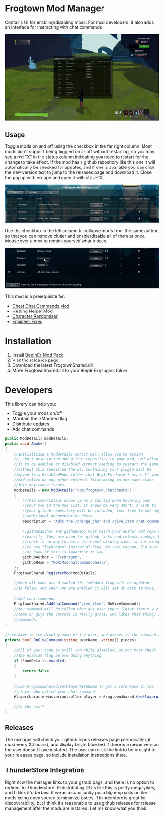# Frogtown Mod Manager
Contains UI for enabling/disabling mods. For mod developers, it also adds an interface for interacting with chat commands.

![In game popup](https://github.com/ToyDragon/ROR2ModShared/blob/master/Images/ingame.png?raw=true)

## Usage
Toggle mods on and off using the checkbox in the far right column. Most mods don't support being toggled on or off without restarting, so you may see a red "X" in the status column indicating you need to restart for the change to take effect. If the mod has a github repository like this one it will automatically be checked for updates, and if one is available you can click the new version text to jump to the releases page and download it. Close the popup with escape and open it with ctrl+F10.

![Close up](https://github.com/ToyDragon/ROR2ModShared/blob/master/Images/closeup.png?raw=true)

 Use the checkbox in the left column to collapse mods from the same author, so that you can remove clutter and enable/disable all of them at once. Mouse over a mod to remind yourself what it does.

![description](https://github.com/ToyDragon/ROR2ModShared/blob/master/Images/tooltip.png?raw=true)

This mod is a prerequisite for:
- [Cheat Chat Commands Mod](https://github.com/ToyDragon/ROR2ModChatCommandCheats)
- [Healing Helper Mod](https://github.com/ToyDragon/ROR2ModHealingHelper)
- [Character Randomizer](https://github.com/ToyDragon/ROR2ModCharacterRandomizer)
- [Engineer Fixes](https://github.com/ToyDragon/ROR2ModEngineerLunarCoinFix)

# Installation
1. Install [BepInEx Mod Pack](https://thunderstore.io/package/bbepis/BepInExPack/)
2. Visit the [releases page](https://github.com/ToyDragon/ROR2ModShared/releases)
3. Download the latest FrogtownShared.dll
4. Move FrogtownShared.dll to your \BepInEx\plugins folder

# Developers
This library can help you:
- Toggle your mods on/off
- Maintain the isModded flag
- Distribute updates
- Add chat commands

```C#
public ModDetails modDetails;
public void Awake()
{
    //Initializing a ModDetails object will allow you to assign
    //a short description and github repository to your mod, and allow
    //it to be enabled or disabled without needing to restart the game.
    //Without this specified the DLL containing your plugin will be 
    //moved to a DisabledMods folder that BepInEx doesn't scan. If your
    //mod relies on any other external files being in the same place
    //this may cause issues.
    modDetails = new ModDetails("com.frogtown.chatcheats")
    {
        //This description shows up as a tooltip when hovering over
        //your mod in the mod list, it shoud be very short. A link to
        //your github repository will be included, feel free to put any
        //additional documentation there.
        description = "Adds the /change_char and /give_item chat commands.",
        
        //githubAuthor and githubRepo must match your author and repo names
        //exactly, they are used for github links and release lookup. Right now
        //there is no way to use a different display name, so for example I have
        //to use "ToyDragon" instead of Frog. No real reason, I'm just lazy. Let
        //me know if this is important to you.
        githubAuthor = "ToyDragon",
        githubRepo = "ROR2ModChatCommandCheats",
    };
    FrogtownShared.RegisterMod(modDetails);
    
    //When all mods are disabled the isModded flag will be updated
    //to false, and when any are enabled it will set it back to true.
    
    //Add chat commands
    FrogtownShared.AddChatCommand("give_item", OnGiveCommand);
    //You command will be called when any user types "/give_item x y z" in the chat.
    //Come on guys the console is really gross, who likes that thing. Just use chat
    //commands.    
}

//userName is the display name of the user, and pieces is the command and list of parameters.
private bool OnGiveCommand(string userName, string[] pieces)
{
    //All of your code is still ran while disabled, so you must check
    //the enabled flag before doing anything.
    if (!modDetails.enabled)
    {
        return false;
    }
    
    //Use FrogtownShared.GetPlayerWithName to get a reference to the
    //player who called your chat command.
    PlayerCharacterMasterController player = FrogtownShared.GetPlayerWithName(userName);
    
    //Do the stuff
}
```

## Releases
The manager will check your github repos releases page periodically (at most every 24 hours), and display bright blue text if there is a newer version the user doesn't have installed. The user can click the link to be brought to your releases page, so include installation instructions there.

## ThunderStore Integration
Right now the manager links to your github page, and there is no option to redirect to Thunderstore. Redistributing DLLs like this is pretty mega yikes, and I think it'd be best if we as a community put a big emphasis on the mods being open source to minimize issues. Thunderstore is great for discoverability, but I think it's reasonable to use github releases for release management after the mods are installed. Let me know what you think.
